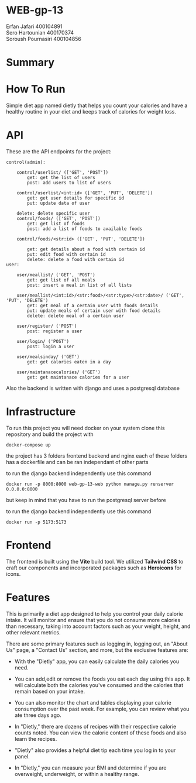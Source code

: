 # WEB-gp-13
Erfan Jafari 400104891<br>
Sero Hartounian 400170374<br>
Soroush Pournasiri 400104856

# Summary 


# How To Run

Simple diet app named dietly that helps you count your calories and have a healthy routine in your diet and keeps track of calories for weight loss.

# API

These are the API endpoints for the project:

    control(admin):

        control/userlist/ (['GET', 'POST'])
            get: get the list of users
            post: add users to list of users

        control/userlist/<int:id> (['GET', 'PUT', 'DELETE'])
            get: get user details for specific id
            put: update data of user 

        delete: delete specific user
        control/foods/ (['GET', 'POST'])
            get: get list of foods
            post: add a list of foods to available foods

        control/foods/<str:id> (['GET', 'PUT', 'DELETE'])

            get: get details about a food with certain id
            put: edit food with certain id
            delete: delete a food with certain id
    user:

        user/meallist/ ('GET', 'POST')
            get: get list of all meals
            post: insert a meal in list of all lists

        user/meallist/<int:id>/<str:food>/<str:type>/<str:date>/ ('GET', 'PUT', 'DELETE')
            get: get meal of a certain user with foods details
            put: update meals of certain user with food details
            delete: delete meal of a certain user 

        user/register/ ('POST')
            post: register a user

        user/login/ ('POST')
            post: login a user

        user/mealsinday/ ('GET')
            get: get calories eaten in a day

        user/maintanacecalories/ ('GET')
            get: get maintanace calories for a user
Also the backend is written with django and uses a postgresql database
# Infrastructure

To run this project you will need docker on your system 
clone this repository and build the project with
    
    docker-compose up

the project has 3 folders frontend backend and nginx each of these folders has a dockerfile and can be ran independant of other parts

to run the django backend independently use this command 

    docker run -p 8000:8000 web-gp-13-web python manage.py runserver 0.0.0.0:8000

but keep in mind that you have to run the postgresql server before

to run the django backend independently use this command 

    docker run -p 5173:5173 
# Frontend
The frontend is built using the **Vite** build tool. We utilized **Tailwind CSS** to craft our components and incorporated packages such as **Heroicons** for icons.

# Features
This is primarily a diet app designed to help you control your daily calorie intake. It will monitor and ensure that you do not consume more calories than necessary, taking into account factors such as your weight, height, and other relevant metrics.

There are some primary features such as logging in, logging out, an "About Us" page, a "Contact Us" section, and more, but the exclusive features are:

* With the "Dietly" app, you can easily calculate the daily calories you need.

* You can add,edit or remove the foods you eat each day using this app. It will calculate both the calories you've consumed and the calories that remain based on your intake.

* You can also monitor the chart and tables displaying your calorie consumption over the past week. For example, you can review what you ate three days ago.

* In "Dietly," there are dozens of recipes with their respective calorie counts noted. You can view the calorie content of these foods and also learn the recipes.

* "Dietly" also provides a helpful diet tip each time you log in to your panel.

* In "Dietly," you can measure your BMI and determine if you are overweight, underweight, or within a healthy range.
